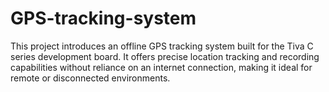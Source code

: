 # GPS-tracking-system

This project introduces an offline GPS tracking system built for the Tiva C series development board. It offers precise location tracking and recording capabilities without reliance on an internet connection, making it ideal for remote or disconnected environments.

